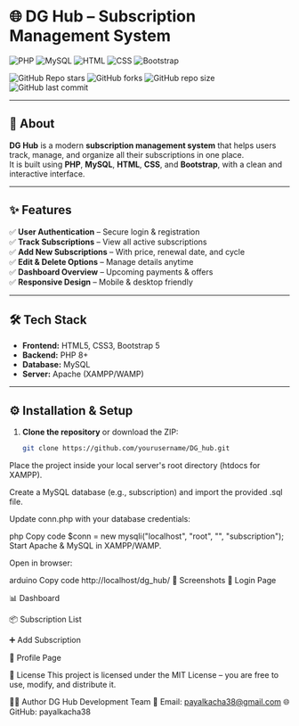 # 🌐 DG Hub – Subscription Management System  

![PHP](https://img.shields.io/badge/PHP-777BB4?style=for-the-badge&logo=php&logoColor=white)
![MySQL](https://img.shields.io/badge/MySQL-005C84?style=for-the-badge&logo=mysql&logoColor=white)
![HTML](https://img.shields.io/badge/HTML-E34F26?style=for-the-badge&logo=html5&logoColor=white)
![CSS](https://img.shields.io/badge/CSS-1572B6?style=for-the-badge&logo=css3&logoColor=white)
![Bootstrap](https://img.shields.io/badge/Bootstrap-7952B3?style=for-the-badge&logo=bootstrap&logoColor=white)

![GitHub Repo stars](https://img.shields.io/github/stars/yourusername/DG_hub?style=flat-square)
![GitHub forks](https://img.shields.io/github/forks/yourusername/DG_hub?style=flat-square)
![GitHub repo size](https://img.shields.io/github/repo-size/yourusername/DG_hub?style=flat-square)
![GitHub last commit](https://img.shields.io/github/last-commit/yourusername/DG_hub?style=flat-square)


---

## 📖 About  
**DG Hub** is a modern **subscription management system** that helps users track, manage, and organize all their subscriptions in one place.  
It is built using **PHP**, **MySQL**, **HTML**, **CSS**, and **Bootstrap**, with a clean and interactive interface.  

---

## ✨ Features  
✅ **User Authentication** – Secure login & registration  
✅ **Track Subscriptions** – View all active subscriptions  
✅ **Add New Subscriptions** – With price, renewal date, and cycle  
✅ **Edit & Delete Options** – Manage details anytime  
✅ **Dashboard Overview** – Upcoming payments & offers  
✅ **Responsive Design** – Mobile & desktop friendly  

---

## 🛠 Tech Stack  
- **Frontend:** HTML5, CSS3, Bootstrap 5  
- **Backend:** PHP 8+  
- **Database:** MySQL  
- **Server:** Apache (XAMPP/WAMP)  

---

## ⚙️ Installation & Setup  
1. **Clone the repository** or download the ZIP:  
   ```bash
   git clone https://github.com/yourusername/DG_hub.git
Place the project inside your local server's root directory (htdocs for XAMPP).

Create a MySQL database (e.g., subscription) and import the provided .sql file.

Update conn.php with your database credentials:

php
Copy code
$conn = new mysqli("localhost", "root", "", "subscription");
Start Apache & MySQL in XAMPP/WAMP.

Open in browser:

arduino
Copy code
http://localhost/dg_hub/
📸 Screenshots
🔑 Login Page

📊 Dashboard

📦 Subscription List

➕ Add Subscription

👤 Profile Page

📜 License
This project is licensed under the MIT License – you are free to use, modify, and distribute it.

👨‍💻 Author
DG Hub Development Team
📧 Email: payalkacha38@gmail.com
🌐 GitHub: payalkacha38
